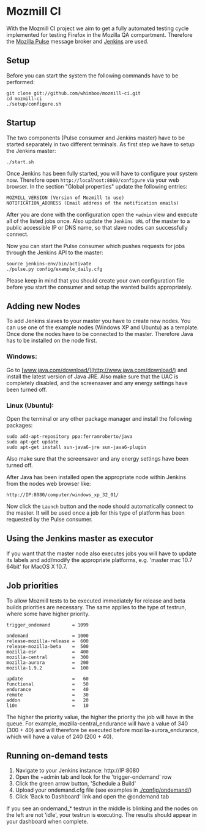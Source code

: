 # Mozmill CI
With the Mozmill CI project we aim to get a fully automated testing cycle implemented for testing Firefox in the Mozilla QA compartment. Therefore the [Mozilla Pulse](http://pulse.mozilla.org/) message broker and [Jenkins](http://jenkins-ci.org/) are used.

## Setup
Before you can start the system the following commands have to be performed:

    git clone git://github.com/whimboo/mozmill-ci.git
    cd mozmill-ci
    ./setup/configure.sh

## Startup
The two components (Pulse consumer and Jenkins master) have to be started separately in two different terminals. As first step we have to setup the Jenkins master:

    ./start.sh

Once Jenkins has been fully started, you will have to configure your system now. Therefore open `http://localhost:8080/configure` via your web browser. In the section "Global properties" update the following entries:

    MOZMILL_VERSION (Version of Mozmill to use)
    NOTIFICATION_ADDRESS (Email address of the notification emails)

After you are done with the configuration open the `+admin` view and execute all of the listed jobs once. Also update the `Jenkins URL` of the master to a public accessible IP or DNS name, so that slave nodes can successfully connect.

Now you can start the Pulse consumer which pushes requests for jobs through the Jenkins API to the master:

    source jenkins-env/bin/activate
    ./pulse.py config/example_daily.cfg

Please keep in mind that you should create your own configuration file before you start the consumer and setup the wanted builds appropriately.

## Adding new Nodes
To add Jenkins slaves to your master you have to create new nodes. You can use one of the example nodes (Windows XP and Ubuntu) as a template. Once done the nodes have to be connected to the master. Therefore Java has to be installed on the node first.

### Windows:
Go to [www.java.com/download/](http://www.java.com/download/) and install the latest version of Java JRE. Also make sure that the UAC is completely disabled, and the screensaver and any energy settings have been turned off.

### Linux (Ubuntu):
Open the terminal or any other package manager and install the following packages:

    sudo add-apt-repository ppa:ferramroberto/java
    sudo apt-get update
    sudo apt-get install sun-java6-jre sun-java6-plugin

Also make sure that the screensaver and any energy settings have been turned off.

After Java has been installed open the appropriate node within Jenkins from the nodes web browser like:

    http://IP:8080/computer/windows_xp_32_01/

Now click the `Launch` button and the node should automatically connect to the master. It will be used once a job for this type of platform has been requested by the Pulse consumer.

## Using the Jenkins master as executor
If you want that the master node also executes jobs you will have to update its labels and add/modify the appropriate platforms, e.g. 'master mac 10.7 64bit' for MacOS X 10.7.

## Job priorities
To allow Mozmill tests to be executed immediately for release and beta builds priorities are necessary. The same applies to the type of testrun, where some have higher priority.

    trigger_ondemand        = 1099

    ondemand                = 1000
    release-mozilla-release =  600
    release-mozilla-beta    =  500
    mozilla-esr             =  400
    mozilla-central         =  300
    mozilla-aurora          =  200
    mozilla-1.9.2           =  100

    update                  =   60
    functional              =   50
    endurance               =   40
    remote                  =   30
    addon                   =   20
    l10n                    =   10

The higher the priority value, the higher the priority the job will have in the queue. For example, mozilla-central_endurance will have a value of 340 (300 + 40) and will therefore be executed before mozilla-aurora_endurance, which will have a value of 240 (200 + 40).

## Running on-demand tests
1. Navigate to your Jenkins instance: http://IP:8080
2. Open the +admin tab and look for the 'trigger-ondemand' row
3. Click the green arrow button, 'Schedule a Build'
4. Upload your ondemand.cfg file (see examples in [./config/ondemand/](https://github.com/whimboo/mozmill-ci/tree/master/config/ondemand))
5. Click 'Back to Dashboard' link and open the @ondemand tab

If you see an ondemand_* testrun in the middle is blinking and the nodes on the left are not 'idle', your testrun is executing. The results should appear in your dashboard when complete.
